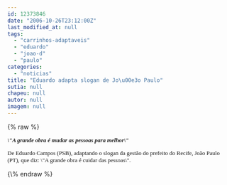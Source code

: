 ```yaml
---
id: 12373846
date: "2006-10-26T23:12:00Z"
last_modified_at: null
tags:
  - "carrinhos-adaptaveis"
  - "eduardo"
  - "joao-d"
  - "paulo"
categories:
  - "noticias"
title: "Eduardo adapta slogan de Jo\u00e3o Paulo"
sutia: null
chapeu: null
autor: null
imagem: null
---
```

{\% raw %}
<p><FONT size=2></p>
<p><P><STRONG><FONT face=Verdana><EM>\"A grande obra é mudar as pessoas para melhor\"</EM></FONT></STRONG></P></p>
<p><P><FONT face=Verdana>De Eduardo Campos (PSB), adaptando o slogan da gestão do prefeito do Recife, João Paulo (PT), que diz: \"A grande obra é cuidar das pessoas\".</FONT> </P></FONT> </p>
{\% endraw %}